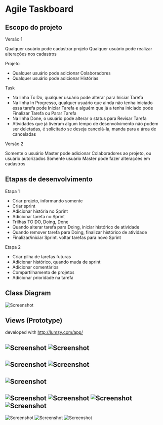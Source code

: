 # Agile Taskboard

## Escopo do projeto

Versão 1

Qualquer usuário pode cadastrar projeto
Qualquer usuário pode realizar alterações nos cadastros

Projeto
- Qualquer usuário pode adicionar Colaboradores
- Qualquer usuário pode adicionar Histórias

Task
- Na linha To Do, qualquer usuário pode alterar para Iniciar Tarefa
- Na linha In Progresso, qualquer usuário que ainda não tenha iniciado essa tarefa pode Iniciar Tarefa e alguém que já a tenha iniciado pode Finalizar Tarefa ou Parar Tarefa
- Na linha Done, o usuário pode alterar o status para Revisar Tarefa
- Atividades que já tiveram algum tempo de desenvolvimento não podem ser deletadas, é solicitado se deseja cancelá-la, manda para a área de canceladas

Versão 2

Somente o usuário Master pode adicionar Colaboradores ao projeto, ou usuário autorizados
Somente usuário Master pode fazer alterações em cadastros

## Etapas de desenvolvimento

Etapa 1

- Criar projeto, informando somente
- Criar sprint
- Adicionar história no Sprint
- Adicionar tarefa no Sprint
- Trilhas TO DO, Doing, Done
- Quando alterar tarefa para Doing, iniciar histórico de atividade
- Quando remover tarefa para Doing, finalizar histórico de atividade
- Finalizar/iniciar Sprint. voltar tarefas para novo Sprint

Etapa 2

- Criar pilha de tarefas futuras
- Adicionar histórico, quando muda de sprint
- Adicionar comentários
- Compartilhamento de projetos
- Adicionar prioridade na tarefa

## Class Diagram

![Screenshot](https://raw.githubusercontent.com/flachadriano/agile-taskboard/master/documentation/class.png)

## Views (Prototype)

developed with http://lumzy.com/app/

![Screenshot](https://raw.githubusercontent.com/flachadriano/agile-taskboard/master/views/sign-up.jpg)
![Screenshot](https://raw.githubusercontent.com/flachadriano/agile-taskboard/master/views/sign-in.jpg)
-----------------------------------------------------------------------------------------------------------------
![Screenshot](https://raw.githubusercontent.com/flachadriano/agile-taskboard/master/views/projects.jpg)
![Screenshot](https://raw.githubusercontent.com/flachadriano/agile-taskboard/master/views/project-new.jpg)
-----------------------------------------------------------------------------------------------------------------
![Screenshot](https://raw.githubusercontent.com/flachadriano/agile-taskboard/master/views/collaborators.jpg)
-----------------------------------------------------------------------------------------------------------------
![Screenshot](https://raw.githubusercontent.com/flachadriano/agile-taskboard/master/views/groups.jpg)
![Screenshot](https://raw.githubusercontent.com/flachadriano/agile-taskboard/master/views/group-new.jpg)
![Screenshot](https://raw.githubusercontent.com/flachadriano/agile-taskboard/master/views/group.jpg)
![Screenshot](https://raw.githubusercontent.com/flachadriano/agile-taskboard/master/views/group-history-new.jpg)
-----------------------------------------------------------------------------------------------------------------
![Screenshot](https://raw.githubusercontent.com/flachadriano/agile-taskboard/master/views/taskboard.jpg)
![Screenshot](https://raw.githubusercontent.com/flachadriano/agile-taskboard/master/views/taskboard-history.jpg)
![Screenshot](https://raw.githubusercontent.com/flachadriano/agile-taskboard/master/views/taskboard-task.jpg)